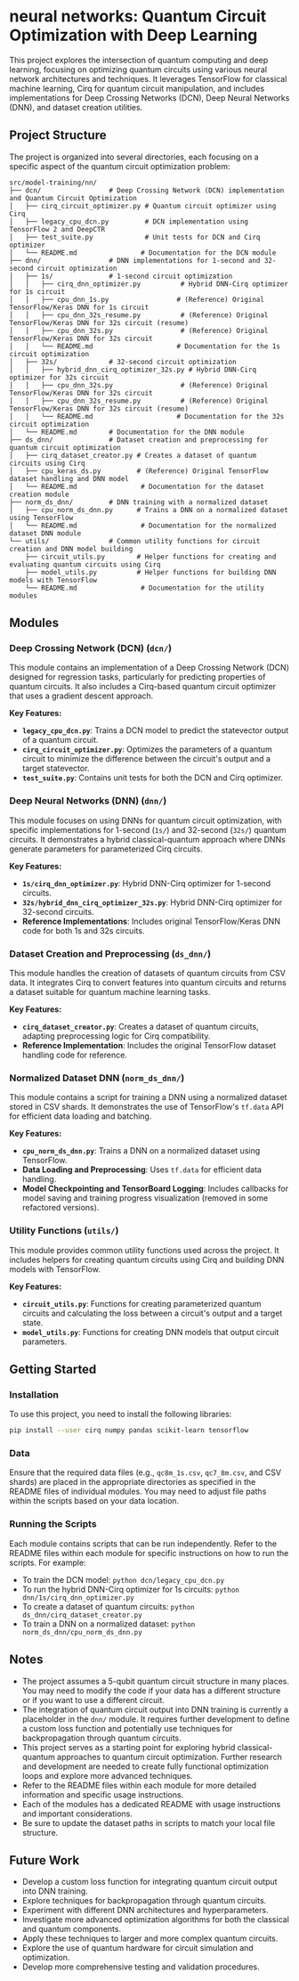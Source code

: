 # neural networks: Quantum Circuit Optimization with Deep Learning

This project explores the intersection of quantum computing and deep learning, focusing on optimizing quantum circuits using various neural network architectures and techniques. It leverages TensorFlow for classical machine learning, Cirq for quantum circuit manipulation, and includes implementations for Deep Crossing Networks (DCN), Deep Neural Networks (DNN), and dataset creation utilities.

## Project Structure

The project is organized into several directories, each focusing on a specific aspect of the quantum circuit optimization problem:

```
src/model-training/nn/
├── dcn/                 # Deep Crossing Network (DCN) implementation and Quantum Circuit Optimization
│   ├── cirq_circuit_optimizer.py # Quantum circuit optimizer using Cirq
│   ├── legacy_cpu_dcn.py         # DCN implementation using TensorFlow 2 and DeepCTR
│   ├── test_suite.py             # Unit tests for DCN and Cirq optimizer
│   └── README.md                # Documentation for the DCN module
├── dnn/                 # DNN implementations for 1-second and 32-second circuit optimization
│   ├── 1s/              # 1-second circuit optimization
│   │   ├── cirq_dnn_optimizer.py          # Hybrid DNN-Cirq optimizer for 1s circuit
│   │   ├── cpu_dnn_1s.py                 # (Reference) Original TensorFlow/Keras DNN for 1s circuit
│   │   ├── cpu_dnn_32s_resume.py          # (Reference) Original TensorFlow/Keras DNN for 32s circuit (resume)
│   │   ├── cpu_dnn_32s.py                 # (Reference) Original TensorFlow/Keras DNN for 32s circuit
│   │   └── README.md                     # Documentation for the 1s circuit optimization
│   ├── 32s/             # 32-second circuit optimization
│   │   ├── hybrid_dnn_cirq_optimizer_32s.py # Hybrid DNN-Cirq optimizer for 32s circuit
│   │   ├── cpu_dnn_32s.py                 # (Reference) Original TensorFlow/Keras DNN for 32s circuit
│   │   ├── cpu_dnn_32s_resume.py          # (Reference) Original TensorFlow/Keras DNN for 32s circuit (resume)
│   │   └── README.md                     # Documentation for the 32s circuit optimization
│   └── README.md        # Documentation for the DNN module
├── ds_dnn/              # Dataset creation and preprocessing for quantum circuit optimization
│   ├── cirq_dataset_creator.py # Creates a dataset of quantum circuits using Cirq
│   ├── cpu_keras_ds.py         # (Reference) Original TensorFlow dataset handling and DNN model
│   └── README.md                # Documentation for the dataset creation module
├── norm_ds_dnn/         # DNN training with a normalized dataset
│   ├── cpu_norm_ds_dnn.py      # Trains a DNN on a normalized dataset using TensorFlow
│   └── README.md                # Documentation for the normalized dataset DNN module
└── utils/               # Common utility functions for circuit creation and DNN model building
    ├── circuit_utils.py        # Helper functions for creating and evaluating quantum circuits using Cirq
    ├── model_utils.py          # Helper functions for building DNN models with TensorFlow
    └── README.md                # Documentation for the utility modules
```

## Modules

### Deep Crossing Network (DCN) (`dcn/`)

This module contains an implementation of a Deep Crossing Network (DCN) designed for regression tasks, particularly for predicting properties of quantum circuits. It also includes a Cirq-based quantum circuit optimizer that uses a gradient descent approach.

**Key Features:**

-   **`legacy_cpu_dcn.py`**: Trains a DCN model to predict the statevector output of a quantum circuit.
-   **`cirq_circuit_optimizer.py`**: Optimizes the parameters of a quantum circuit to minimize the difference between the circuit's output and a target statevector.
-   **`test_suite.py`**: Contains unit tests for both the DCN and Cirq optimizer.

### Deep Neural Networks (DNN) (`dnn/`)

This module focuses on using DNNs for quantum circuit optimization, with specific implementations for 1-second (`1s/`) and 32-second (`32s/`) quantum circuits. It demonstrates a hybrid classical-quantum approach where DNNs generate parameters for parameterized Cirq circuits.

**Key Features:**

-   **`1s/cirq_dnn_optimizer.py`**: Hybrid DNN-Cirq optimizer for 1-second circuits.
-   **`32s/hybrid_dnn_cirq_optimizer_32s.py`**: Hybrid DNN-Cirq optimizer for 32-second circuits.
-   **Reference Implementations**: Includes original TensorFlow/Keras DNN code for both 1s and 32s circuits.

### Dataset Creation and Preprocessing (`ds_dnn/`)

This module handles the creation of datasets of quantum circuits from CSV data. It integrates Cirq to convert features into quantum circuits and returns a dataset suitable for quantum machine learning tasks.

**Key Features:**

-   **`cirq_dataset_creator.py`**: Creates a dataset of quantum circuits, adapting preprocessing logic for Cirq compatibility.
-   **Reference Implementation**: Includes the original TensorFlow dataset handling code for reference.

### Normalized Dataset DNN (`norm_ds_dnn/`)

This module contains a script for training a DNN using a normalized dataset stored in CSV shards. It demonstrates the use of TensorFlow's `tf.data` API for efficient data loading and batching.

**Key Features:**

-   **`cpu_norm_ds_dnn.py`**: Trains a DNN on a normalized dataset using TensorFlow.
-   **Data Loading and Preprocessing**: Uses `tf.data` for efficient data handling.
-   **Model Checkpointing and TensorBoard Logging**: Includes callbacks for model saving and training progress visualization (removed in some refactored versions).

### Utility Functions (`utils/`)

This module provides common utility functions used across the project. It includes helpers for creating quantum circuits using Cirq and building DNN models with TensorFlow.

**Key Features:**

-   **`circuit_utils.py`**: Functions for creating parameterized quantum circuits and calculating the loss between a circuit's output and a target state.
-   **`model_utils.py`**: Functions for creating DNN models that output circuit parameters.

## Getting Started

### Installation

To use this project, you need to install the following libraries:

```bash
pip install --user cirq numpy pandas scikit-learn tensorflow
```

### Data

Ensure that the required data files (e.g., `qc8m_1s.csv`, `qc7_8m.csv`, and CSV shards) are placed in the appropriate directories as specified in the README files of individual modules. You may need to adjust file paths within the scripts based on your data location.

### Running the Scripts

Each module contains scripts that can be run independently. Refer to the README files within each module for specific instructions on how to run the scripts. For example:

-   To train the DCN model: `python dcn/legacy_cpu_dcn.py`
-   To run the hybrid DNN-Cirq optimizer for 1s circuits: `python dnn/1s/cirq_dnn_optimizer.py`
-   To create a dataset of quantum circuits: `python ds_dnn/cirq_dataset_creator.py`
-   To train a DNN on a normalized dataset: `python norm_ds_dnn/cpu_norm_ds_dnn.py`

## Notes

-   The project assumes a 5-qubit quantum circuit structure in many places. You may need to modify the code if your data has a different structure or if you want to use a different circuit.
-   The integration of quantum circuit output into DNN training is currently a placeholder in the `dnn/` module. It requires further development to define a custom loss function and potentially use techniques for backpropagation through quantum circuits.
-   This project serves as a starting point for exploring hybrid classical-quantum approaches to quantum circuit optimization. Further research and development are needed to create fully functional optimization loops and explore more advanced techniques.
- Refer to the README files within each module for more detailed information and specific usage instructions.
- Each of the modules has a dedicated README with usage instructions and important considerations.
- Be sure to update the dataset paths in scripts to match your local file structure.

## Future Work

-   Develop a custom loss function for integrating quantum circuit output into DNN training.
-   Explore techniques for backpropagation through quantum circuits.
-   Experiment with different DNN architectures and hyperparameters.
-   Investigate more advanced optimization algorithms for both the classical and quantum components.
-   Apply these techniques to larger and more complex quantum circuits.
-   Explore the use of quantum hardware for circuit simulation and optimization.
-   Develop more comprehensive testing and validation procedures.


